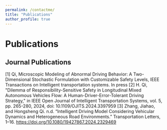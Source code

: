 ```yaml
---
permalink: /contactme/
title: "Publications"
author_profile: true
---
```


Publications
=======
## Journal Publications
[1] Qi, Microscopic Modeling of Abnormal Driving Behavior: A Two-Dimensional Stochastic Formulation with Customizable Safety Levels, IEEE Transactions on Intelligent transportation systems. In press
[2]	H. Qi, "Dilemma of Responsibility-Sensitive Safety in Longitudinal Mixed Autonomous Vehicles Flow: A Human-Driver-Error-Tolerant Driving Strategy," in IEEE Open Journal of Intelligent Transportation Systems, vol. 5, pp. 265-280, 2024, doi: 10.1109/OJITS.2024.3397959
[3]	Zhang, Jiahao, and Hongsheng Qi. n.d. “Intelligent Driving Model Considering Vehicular Dynamics and Heterogeneous Road Environments.” Transportation Letters, 1–16. https://doi.org/10.1080/19427867.2024.2329469
